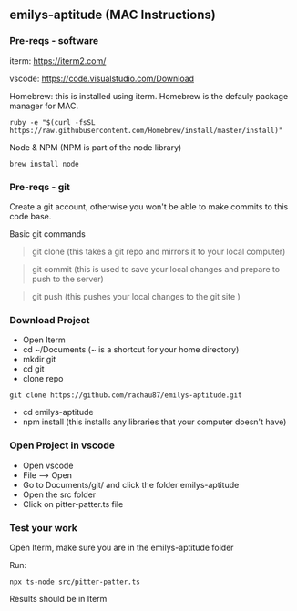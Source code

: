 ## emilys-aptitude (MAC Instructions)

### Pre-reqs - software
iterm: https://iterm2.com/

vscode: https://code.visualstudio.com/Download

Homebrew: this is installed using iterm. Homebrew is the defauly package manager for MAC.
```
ruby -e "$(curl -fsSL https://raw.githubusercontent.com/Homebrew/install/master/install)"
```
Node & NPM (NPM is part of the node library)
```
brew install node
```

### Pre-reqs - git
Create a git account, otherwise you won't be able to make commits to this code base. 

Basic git commands
> git clone (this takes a git repo and mirrors it to your local computer)

> git commit (this is used to save your local changes and prepare to push to the server)

> git push (this pushes your local changes to the git site )

### Download Project 

* Open Iterm
* cd ~/Documents (~ is a shortcut for your home directory)
* mkdir git
* cd git
* clone repo

```
git clone https://github.com/rachau87/emilys-aptitude.git
```

* cd emilys-aptitude
* npm install (this installs any libraries that your computer doesn't have)

### Open Project in vscode 
* Open vscode
* File --> Open
* Go to Documents/git/ and click the folder emilys-aptitude
* Open the src folder
* Click on pitter-patter.ts file

### Test your work 
Open Iterm, make sure you are in the emilys-aptitude folder

Run:
```
npx ts-node src/pitter-patter.ts
```

Results should be in Iterm


